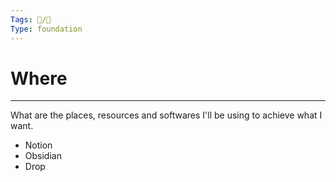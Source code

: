 ```yaml
---
Tags: 🐧/🌱
Type: foundation
---
```


# Where
---

What are the places, resources and softwares I'll be using to achieve what I want.

- Notion
- Obsidian
- Drop